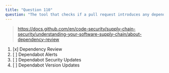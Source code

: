 ```yaml
---
title: "Question 110"
question: "The tool that checks if a pull request introduces any dependencies with security vulnerabilities is called:"
---
```



> https://docs.github.com/en/code-security/supply-chain-security/understanding-your-software-supply-chain/about-dependency-review
1. [x] Dependency Review
1. [ ] Dependabot Alerts
1. [ ] Dependabot Security Updates
1. [ ] Dependabot Version Updates
